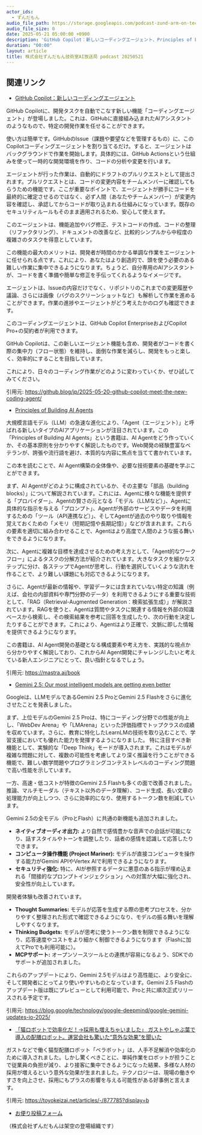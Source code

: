 ```yaml
---
actor_ids:
  - ずんだもん
audio_file_path: https://storage.googleapis.com/podcast-zund-arm-on-tech/audio/株式会社ずんだもん技術室AI放送局_podcast_20250521.mp3
audio_file_size: 0
date: 2025-05-21 05:00:00 +0900
description: 'GitHub Copilot：新しいコーディングエージェント、Principles of Building AI Agents、Gemini 2.5: Our most intelligent models are getting even better、「猫ロボットで効率化だ！→採用も増えちゃいました」  ガストやしゃぶ葉で導入の配膳ロボット。運営会社も驚いた“意外な効果”を聞いた'
duration: "00:00"
layout: article
title: 株式会社ずんだもん技術室AI放送局 podcast 20250521
---
```


## 関連リンク


- [GitHub Copilot：新しいコーディングエージェント](https://github.blog/jp/2025-05-20-github-copilot-meet-the-new-coding-agent/)  


GitHub Copilotに、開発タスクを自動でこなす新しい機能「コーディングエージェント」が登場しました。これは、GitHubに直接組み込まれたAIアシスタントのようなもので、特定の開発作業を任せることができます。

使い方は簡単です。GitHubのIssue（課題や要望などを管理するもの）に、このCopilotコーディングエージェントを割り当てるだけ。すると、エージェントはバックグラウンドで作業を開始します。具体的には、GitHub Actionsという仕組みを使って一時的な開発環境を作り、コードの分析や変更を行います。

エージェントが行った作業は、自動的にドラフトのプルリクエストとして提出されます。プルリクエストとは、コードの変更内容をチームメンバーに確認してもらうための機能です。ここが重要なポイントで、エージェントが勝手にコードを最終的に確定させるのではなく、必ず人間（あなたやチームメンバー）が変更内容を確認し、承認してからコードが取り込まれる仕組みになっています。既存のセキュリティルールもそのまま適用されるため、安心して使えます。

このエージェントは、機能追加やバグ修正、テストコードの作成、コードの整理（リファクタリング）、ドキュメントの改善など、比較的シンプルから中程度の複雑さのタスクを得意としています。

この機能の最大のメリットは、開発者が時間のかかる単調な作業をエージェントに任せられる点です。これにより、あなたはより創造的で、頭を使う必要のある難しい作業に集中できるようになります。ちょうど、自分専用のAIアシスタントが、コードを書く準備や簡単な修正を手伝ってくれるようなイメージです。

エージェントは、Issueの内容だけでなく、リポジトリのこれまでの変更履歴や議論、さらには画像（バグのスクリーンショットなど）も解析して作業を進めることができます。作業の進捗やエージェントがどう考えたかのログも確認できます。

このコーディングエージェントは、GitHub Copilot EnterpriseおよびCopilot Pro+の契約者が利用できます。

GitHub Copilotは、この新しいエージェント機能も含め、開発者がコードを書く際の集中力（フロー状態）を維持し、面倒な作業を減らし、開発をもっと楽しく、効率的にすることを目指しています。

これにより、日々のコーディング作業がどのように変わっていくか、ぜひ試してみてください。

引用元: https://github.blog/jp/2025-05-20-github-copilot-meet-the-new-coding-agent/


- [Principles of Building AI Agents](https://mastra.ai/book)  


大規模言語モデル（LLM）の急速な進化により、「Agent（エージェント）」と呼ばれる新しいタイプのAIアプリケーションが注目されています。この「Principles of Building AI Agents」という書籍は、AI Agentをどう作っていくか、その基本原則を分かりやすく解説したものです。Web開発の経験豊富なベテランが、誇張や流行語を避け、本質的な内容に焦点を当てて書かれています。

この本を読むことで、AI Agent構築の全体像や、必要な技術要素の基礎を学ぶことができます。

まず、AI Agentがどのように構成されているか、その主要な「部品（building blocks）」について解説されています。これには、Agentに様々な機能を提供する「プロバイダー」、Agentの賢さの元となる「モデル（LLMなど）」、Agentに具体的な指示を与える「プロンプト」、Agentが外部のサービスやデータを利用するための「ツール（API連携など）」、そしてAgentが過去のやり取りや情報を覚えておくための「メモリ（短期記憶や長期記憶）」などが含まれます。これらの要素を適切に組み合わせることで、Agentはより高度で人間のような振る舞いをできるようになります。

次に、Agentに複雑な目標を達成させるための考え方として、「Agent的なワークフロー」によるタスクの分解方法が紹介されています。大きなタスクを細かなステップに分け、各ステップでAgentが思考し、行動を選択していくような流れを作ることで、より難しい課題にも対応できるようになります。

さらに、Agentが最新の情報や、学習データには含まれていない特定の知識（例えば、会社の内部資料や専門分野のデータ）を利用できるようにする重要な技術として、「RAG（Retrieval-Augmented Generation：検索拡張生成）」が解説されています。RAGを使うと、Agentは質問やタスクに関連する情報を外部の知識ベースから検索し、その検索結果を参考に回答を生成したり、次の行動を決定したりすることができます。これにより、Agentはより正確で、文脈に即した情報を提供できるようになります。

この書籍は、AI Agent開発の基礎となる構成要素や考え方を、実践的な視点から分かりやすく解説しており、これからAI Agent開発にチャレンジしたいと考えている新人エンジニアにとって、良い指針となるでしょう。

引用元: https://mastra.ai/book


- [Gemini 2.5: Our most intelligent models are getting even better](https://blog.google/technology/google-deepmind/google-gemini-updates-io-2025/)  


Googleは、LLMモデルであるGemini 2.5 ProとGemini 2.5 Flashをさらに進化させたことを発表しました。

まず、上位モデルのGemini 2.5 Proは、特にコーディング分野での性能が向上し、「WebDev Arena」や「LMArena」といった評価指標でトップクラスの成績を収めています。さらに、教育に特化したLearnLMの技術を取り込むことで、学習支援においても優れた能力を発揮するようになりました。
特に注目すべき新機能として、実験的な「Deep Think」モードが導入されます。これはモデルが複雑な問題に対して、複数の可能性を考慮してより深く推論を行うことができる機能で、難しい数学問題やプログラミングコンテストレベルのコーディング問題で高い性能を示しています。

一方、高速・低コストが特徴のGemini 2.5 Flashも多くの面で改善されました。推論、マルチモーダル（テキスト以外のデータ理解）、コード生成、長い文章の処理能力が向上しつつ、さらに効率的になり、使用するトークン数を削減しています。

Gemini 2.5の全モデル（ProとFlash）に共通の新機能も追加されました。
*   **ネイティブオーディオ出力:** より自然で感情豊かな音声での会話が可能になり、話すスタイルやトーンを調整したり、話者の感情を認識して応答したりできます。
*   **コンピュータ操作機能 (Project Mariner):** モデルが直接コンピュータを操作する能力がGemini APIやVertex AIで利用できるようになります。
*   **セキュリティ強化:** 特に、AIが参照するデータに悪意のある指示が埋め込まれる「間接的なプロンプトインジェクション」への対策が大幅に強化され、安全性が向上しています。

開発者体験も改善されています。
*   **Thought Summaries:** モデルが応答を生成する際の思考プロセスを、分かりやすく整理された形式で確認できるようになり、モデルの振る舞いを理解しやすくなります。
*   **Thinking Budgets:** モデルが思考に使うトークン数を制限できるようになり、応答速度やコストをより細かく制御できるようになります（Flashに加えてProでも利用可能に）。
*   **MCPサポート:** オープンソースツールとの連携が容易になるよう、SDKでのサポートが追加されました。

これらのアップデートにより、Gemini 2.5モデルはより高性能に、より安全に、そして開発者にとってより使いやすいものとなっています。Gemini 2.5 Flashのアップデート版は既にプレビューとして利用可能で、Proと共に順次正式リリースされる予定です。

引用元: https://blog.google/technology/google-deepmind/google-gemini-updates-io-2025/


- [「猫ロボットで効率化だ！→採用も増えちゃいました」  ガストやしゃぶ葉で導入の配膳ロボット。運営会社も驚いた“意外な効果”を聞いた](https://toyokeizai.net/articles/-/877785?display=b)  


ガストなどで働く猫型配膳ロボット「ベラボット」は、人手不足解消や効率化のために導入されました。しかし驚くべきことに、単純作業をロボットが担うことで従業員の負担が減り、より接客に集中できるようになった結果、多様な人材の採用が増えるという意外な効果が生まれました。テクノロジーは、現場の働きやすさを向上させ、採用にもプラスの影響を与える可能性がある好事例と言えます。

引用元: https://toyokeizai.net/articles/-/877785?display=b



- [お便り投稿フォーム](https://forms.gle/ffg4JTfqdiqK62qf9)

（株式会社ずんだもんは架空の登場組織です）
